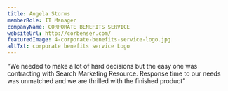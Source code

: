 ```yaml
---
title: Angela Storms
memberRole: IT Manager
companyName: CORPORATE BENEFITS SERVICE
websiteUrl: http://corbenser.com/
featuredImage: 4-corporate-benefits-service-logo.jpg
altTxt: corporate benefits service Logo
---
```


“We needed to make a lot of hard decisions but the easy one was contracting with Search Marketing Resource. Response time to our needs was unmatched and we are thrilled with the finished product”
